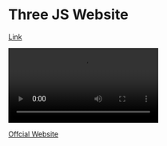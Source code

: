 # Three JS Website

[Link](https://threejs-graces-clone.netlify.app/)

<video controls src="public/video.mp4" title="Title"></video>

[Offcial Website](https://threejs-graces.tiiny.site/)
